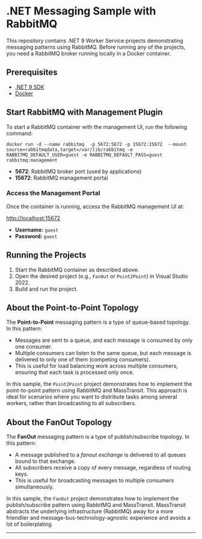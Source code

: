 # .NET Messaging Sample with RabbitMQ

This repository contains .NET 9 Worker Service projects demonstrating messaging patterns using RabbitMQ. Before running any of the projects, you need a RabbitMQ broker running locally in a Docker container.

## Prerequisites

- [.NET 9 SDK](https://dotnet.microsoft.com/download/dotnet/9.0)
- [Docker](https://www.docker.com/products/docker-desktop/)

## Start RabbitMQ with Management Plugin

To start a RabbitMQ container with the management UI, run the following command:

`docker run -d --name rabbitmq  -p 5672:5672 -p 15672:15672  --mount source=rabbitmqdata,target=/var/lib/rabbitmq -e RABBITMQ_DEFAULT_USER=guest -e RABBITMQ_DEFAULT_PASS=guest rabbitmq:management`


- **5672**: RabbitMQ broker port (used by applications)
- **15672**: RabbitMQ management portal

### Access the Management Portal

Once the container is running, access the RabbitMQ management UI at:

[http://localhost:15672](http://localhost:15672)

- **Username:** `guest`
- **Password:** `guest`

## Running the Projects

1. Start the RabbitMQ container as described above.
2. Open the desired project (e.g., `FanOut` or `Point2Point`) in Visual Studio 2022.
3. Build and run the project.

## About the Point-to-Point Topology

The **Point-to-Point** messaging pattern is a type of queue-based topology. In this pattern:

- Messages are sent to a queue, and each message is consumed by only one consumer.
- Multiple consumers can listen to the same queue, but each message is delivered to only one of them (competing consumers).
- This is useful for load balancing work across multiple consumers, ensuring that each task is processed only once.

In this sample, the `Point2Point` project demonstrates how to implement the point-to-point pattern using RabbitMQ and MassTransit. This approach is ideal for scenarios where you want to distribute tasks among several workers, rather than broadcasting to all subscribers.

## About the FanOut Topology

The **FanOut** messaging pattern is a type of publish/subscribe topology. In this pattern:

- A message published to a *fanout exchange* is delivered to all queues bound to that exchange.
- All subscribers receive a copy of every message, regardless of routing keys.
- This is useful for broadcasting messages to multiple consumers simultaneously.

In this sample, the `FanOut` project demonstrates how to implement the publish/subscribe pattern using RabbitMQ and MassTransit. 
MassTransit abstracts the underlying infrastructure (RabbitMQ) away for a more friendlier and message-bus-technology-agnostic experience and avoids a lot of boilerplating.

---